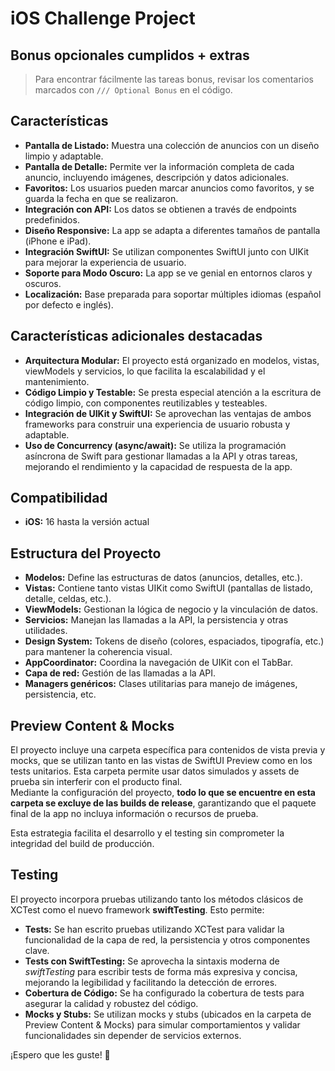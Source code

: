 # iOS Challenge Project

## Bonus opcionales cumplidos + extras
> Para encontrar fácilmente las tareas bonus, revisar los comentarios marcados con `/// Optional Bonus` en el código.

## Características

- **Pantalla de Listado:** Muestra una colección de anuncios con un diseño limpio y adaptable.
- **Pantalla de Detalle:** Permite ver la información completa de cada anuncio, incluyendo imágenes, descripción y datos adicionales.
- **Favoritos:** Los usuarios pueden marcar anuncios como favoritos, y se guarda la fecha en que se realizaron.
- **Integración con API:** Los datos se obtienen a través de endpoints predefinidos.
- **Diseño Responsive:** La app se adapta a diferentes tamaños de pantalla (iPhone e iPad).
- **Integración SwiftUI:** Se utilizan componentes SwiftUI junto con UIKit para mejorar la experiencia de usuario.
- **Soporte para Modo Oscuro:** La app se ve genial en entornos claros y oscuros.
- **Localización:** Base preparada para soportar múltiples idiomas (español por defecto e inglés).

## Características adicionales destacadas

- **Arquitectura Modular:** El proyecto está organizado en modelos, vistas, viewModels y servicios, lo que facilita la escalabilidad y el mantenimiento.
- **Código Limpio y Testable:** Se presta especial atención a la escritura de código limpio, con componentes reutilizables y testeables.
- **Integración de UIKit y SwiftUI:** Se aprovechan las ventajas de ambos frameworks para construir una experiencia de usuario robusta y adaptable.
- **Uso de Concurrency (async/await):** Se utiliza la programación asíncrona de Swift para gestionar llamadas a la API y otras tareas, mejorando el rendimiento y la capacidad de respuesta de la app.

## Compatibilidad

- **iOS:** 16 hasta la versión actual

## Estructura del Proyecto

- **Modelos:** Define las estructuras de datos (anuncios, detalles, etc.).
- **Vistas:** Contiene tanto vistas UIKit como SwiftUI (pantallas de listado, detalle, celdas, etc.).
- **ViewModels:** Gestionan la lógica de negocio y la vinculación de datos.
- **Servicios:** Manejan las llamadas a la API, la persistencia y otras utilidades.
- **Design System:** Tokens de diseño (colores, espaciados, tipografía, etc.) para mantener la coherencia visual.
- **AppCoordinator:** Coordina la navegación de UIKit con el TabBar.
- **Capa de red:** Gestión de las llamadas a la API.
- **Managers genéricos:** Clases utilitarias para manejo de imágenes, persistencia, etc.

## Preview Content & Mocks

El proyecto incluye una carpeta específica para contenidos de vista previa y mocks, que se utilizan tanto en las vistas de SwiftUI Preview como en los tests unitarios. Esta carpeta permite usar datos simulados y assets de prueba sin interferir con el producto final.  
Mediante la configuración del proyecto, **todo lo que se encuentre en esta carpeta se excluye de las builds de release**, garantizando que el paquete final de la app no incluya información o recursos de prueba.

Esta estrategia facilita el desarrollo y el testing sin comprometer la integridad del build de producción.

## Testing

El proyecto incorpora pruebas utilizando tanto los métodos clásicos de XCTest como el nuevo framework **swiftTesting**. Esto permite:

- **Tests:** Se han escrito pruebas utilizando XCTest para validar la funcionalidad de la capa de red, la persistencia y otros componentes clave.
- **Tests con SwiftTesting:** Se aprovecha la sintaxis moderna de *swiftTesting* para escribir tests de forma más expresiva y concisa, mejorando la legibilidad y facilitando la detección de errores.
- **Cobertura de Código:** Se ha configurado la cobertura de tests para asegurar la calidad y robustez del código.
- **Mocks y Stubs:** Se utilizan mocks y stubs (ubicados en la carpeta de Preview Content & Mocks) para simular comportamientos y validar funcionalidades sin depender de servicios externos.


¡Espero que les guste! 🎉
